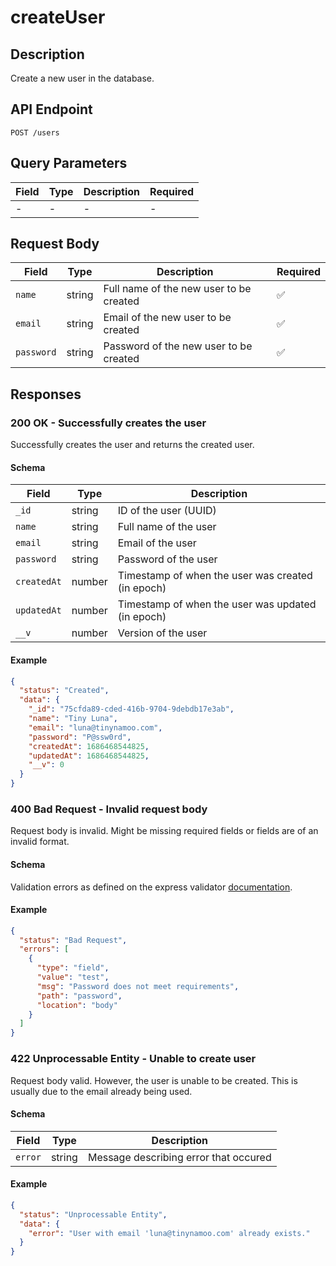 # createUser

## Description

Create a new user in the database.

## API Endpoint

`POST /users`

## Query Parameters

| Field | Type | Description | Required |
| ----- | ---- | ----------- | -------- |
| -     | -    | -           | -        |

## Request Body

| Field      | Type   | Description                             | Required |
| ---------- | ------ | --------------------------------------- | -------- |
| `name`     | string | Full name of the new user to be created | ✅       |
| `email`    | string | Email of the new user to be created     | ✅       |
| `password` | string | Password of the new user to be created  | ✅       |

## Responses

### 200 OK - Successfully creates the user

Successfully creates the user and returns the created user.

#### Schema

| Field       | Type   | Description                                       |
| ----------- | ------ | ------------------------------------------------- |
| `_id`       | string | ID of the user (UUID)                             |
| `name`      | string | Full name of the user                             |
| `email`     | string | Email of the user                                 |
| `password`  | string | Password of the user                              |
| `createdAt` | number | Timestamp of when the user was created (in epoch) |
| `updatedAt` | number | Timestamp of when the user was updated (in epoch) |
| `__v`       | number | Version of the user                               |

#### Example

```json
{
  "status": "Created",
  "data": {
    "_id": "75cfda89-cded-416b-9704-9debdb17e3ab",
    "name": "Tiny Luna",
    "email": "luna@tinynamoo.com",
    "password": "P@ssw0rd",
    "createdAt": 1686468544825,
    "updatedAt": 1686468544825,
    "__v": 0
  }
}
```

### 400 Bad Request - Invalid request body

Request body is invalid. Might be missing required fields or fields are of an invalid format.

#### Schema

Validation errors as defined on the express validator [documentation](https://express-validator.github.io/docs/api/validation-result/#error-types).

#### Example

```json
{
  "status": "Bad Request",
  "errors": [
    {
      "type": "field",
      "value": "test",
      "msg": "Password does not meet requirements",
      "path": "password",
      "location": "body"
    }
  ]
}
```

### 422 Unprocessable Entity - Unable to create user

Request body valid. However, the user is unable to be created. This is usually due to the email already being used.

#### Schema

| Field   | Type   | Description                           |
| ------- | ------ | ------------------------------------- |
| `error` | string | Message describing error that occured |

#### Example

```json
{
  "status": "Unprocessable Entity",
  "data": {
    "error": "User with email 'luna@tinynamoo.com' already exists."
  }
}
```
